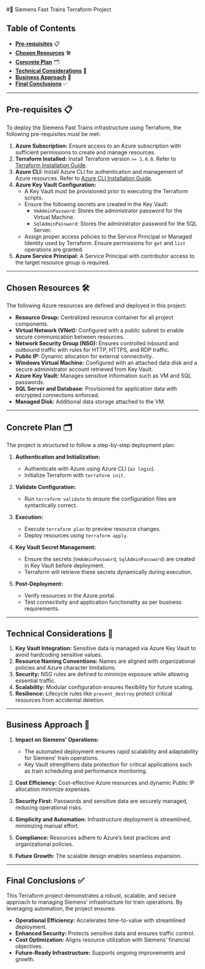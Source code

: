 #🚆 Siemens Fast Trains Terraform Project

## **Table of Contents**
- **[Pre-requisites](#pre-requisites)** 📋
- **[Chosen Resources](#chosen-resources)** 🛠️
- **[Concrete Plan](#concrete-plan)** 🗂️
- **[Technical Considerations](#technical-considerations)** 🔧
- **[Business Approach](#business-approach)** 💼
- **[Final Conclusions](#final-conclusions)** ✅

---

## **Pre-requisites** 📋
To deploy the Siemens Fast Trains infrastructure using Terraform, the following pre-requisites must be met:

1. **Azure Subscription:** Ensure access to an Azure subscription with sufficient permissions to create and manage resources.
2. **Terraform Installed:** Install Terraform version `>= 1.0.0`. Refer to [Terraform Installation Guide](https://developer.hashicorp.com/terraform/tutorials/aws-get-started/install-cli).
3. **Azure CLI:** Install Azure CLI for authentication and management of Azure resources. Refer to [Azure CLI Installation Guide](https://learn.microsoft.com/en-us/cli/azure/install-azure-cli).
4. **Azure Key Vault Configuration:**
   - A Key Vault must be provisioned prior to executing the Terraform scripts.
   - Ensure the following secrets are created in the Key Vault:
     - `VmAdminPassword`: Stores the administrator password for the Virtual Machine.
     - `SqlAdminPassword`: Stores the administrator password for the SQL Server.
   - Assign proper access policies to the Service Principal or Managed Identity used by Terraform. Ensure permissions for `get` and `list` operations are granted.
5. **Azure Service Principal:** A Service Principal with contributor access to the target resource group is required.

---

## **Chosen Resources** 🛠️
The following Azure resources are defined and deployed in this project:

- **Resource Group:** Centralized resource container for all project components.
- **Virtual Network (VNet):** Configured with a public subnet to enable secure communication between resources.
- **Network Security Group (NSG):** Ensures controlled inbound and outbound traffic with rules for HTTP, HTTPS, and RDP traffic.
- **Public IP:** Dynamic allocation for external connectivity.
- **Windows Virtual Machine:** Configured with an attached data disk and a secure administrator account retrieved from Key Vault.
- **Azure Key Vault:** Manages sensitive information such as VM and SQL passwords.
- **SQL Server and Database:** Provisioned for application data with encrypted connections enforced.
- **Managed Disk:** Additional data storage attached to the VM.

---

## **Concrete Plan** 🗂️
The project is structured to follow a step-by-step deployment plan:

1. **Authentication and Initialization:**
   - Authenticate with Azure using Azure CLI (`az login`).
   - Initialize Terraform with `terraform init`.

2. **Validate Configuration:**
   - Run `terraform validate` to ensure the configuration files are syntactically correct.

3. **Execution:**
   - Execute `terraform plan` to preview resource changes.
   - Deploy resources using `terraform apply`.

4. **Key Vault Secret Management:**
   - Ensure the secrets (`VmAdminPassword`, `SqlAdminPassword`) are created in Key Vault before deployment.
   - Terraform will retrieve these secrets dynamically during execution.

5. **Post-Deployment:**
   - Verify resources in the Azure portal.
   - Test connectivity and application functionality as per business requirements.

---

## **Technical Considerations** 🔧
1. **Key Vault Integration:** Sensitive data is managed via Azure Key Vault to avoid hardcoding sensitive values.
2. **Resource Naming Conventions:** Names are aligned with organizational policies and Azure character limitations.
3. **Security:** NSG rules are defined to minimize exposure while allowing essential traffic.
4. **Scalability:** Modular configuration ensures flexibility for future scaling.
5. **Resilience:** Lifecycle rules like `prevent_destroy` protect critical resources from accidental deletion.

---

## **Business Approach** 💼
1. **Impact on Siemens' Operations:**
   - The automated deployment ensures rapid scalability and adaptability for Siemens' train operations.
   - Key Vault strengthens data protection for critical applications such as train scheduling and performance monitoring.

2. **Cost Efficiency:** Cost-effective Azure resources and dynamic Public IP allocation minimize expenses.
3. **Security First:** Passwords and sensitive data are securely managed, reducing operational risks.
4. **Simplicity and Automation:** Infrastructure deployment is streamlined, minimizing manual effort.
5. **Compliance:** Resources adhere to Azure’s best practices and organizational policies.
6. **Future Growth:** The scalable design enables seamless expansion.

---

## **Final Conclusions** ✅
This Terraform project demonstrates a robust, scalable, and secure approach to managing Siemens' infrastructure for train operations. By leveraging automation, the project ensures:

- **Operational Efficiency:** Accelerates time-to-value with streamlined deployment.
- **Enhanced Security:** Protects sensitive data and ensures traffic control.
- **Cost Optimization:** Aligns resource utilization with Siemens’ financial objectives.
- **Future-Ready Infrastructure:** Supports ongoing improvements and growth.
